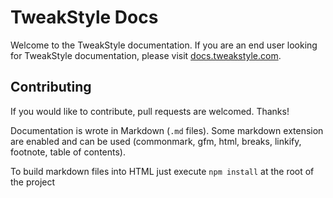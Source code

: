 TweakStyle Docs
===============
Welcome to the TweakStyle documentation. If you are an end user looking for TweakStyle documentation, please visit [docs.tweakstyle.com](http://docs.tweakstyle.com).

## Contributing

If you would like to contribute, pull requests are welcomed. Thanks!

Documentation is wrote in Markdown (`.md` files).
Some markdown extension are enabled and can be used (commonmark, gfm, html, breaks, linkify, footnote, table of contents).

To build markdown files into HTML just execute `npm install` at the root of the project
